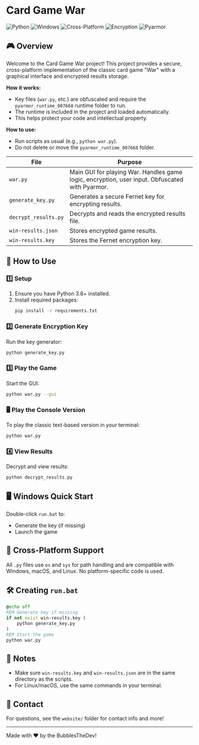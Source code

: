 # Card Game War

![Python](https://img.shields.io/badge/Python-3.11.9-blue?logo=python)
![Windows](https://img.shields.io/badge/Windows-Supported-blue?logo=windows)
![Cross-Platform](https://img.shields.io/badge/Cross--Platform-Yes-green?logo=linux)
![Encryption](https://img.shields.io/badge/Security-Fernet-green?logo=lock)
![Pyarmor](https://img.shields.io/badge/Obfuscated-Pyarmor%209.1.9-orange?logo=python)

## 🎮 Overview

Welcome to the Card Game War project! This project provides a secure, cross-platform implementation of the classic card game "War" with a graphical interface and encrypted results storage.


**How it works:**
- Key files (`war.py`, etc.) are obfuscated and require the `pyarmor_runtime_007668` runtime folder to run.
- The runtime is included in the project and loaded automatically.
- This helps protect your code and intellectual property.

**How to use:**
- Run scripts as usual (e.g., `python war.py`).
- Do not delete or move the `pyarmor_runtime_007668` folder.


| File                | Purpose                                                                 |
|---------------------|------------------------------------------------------------------------|
| `war.py`            | Main GUI for playing War. Handles game logic, encryption, user input. Obfuscated with Pyarmor.|
| `generate_key.py`   | Generates a secure Fernet key for encrypting results.                   |
| `decrypt_results.py`| Decrypts and reads the encrypted results file.                          |
| `win-results.json`  | Stores encrypted game results.                                          |
| `win-results.key`   | Stores the Fernet encryption key.                                       |

## 🚀 How to Use

### 1️⃣ Setup
1. Ensure you have Python 3.8+ installed.
2. Install required packages:
   ```bash
   pip install -r requirements.txt
   ```

### 2️⃣ Generate Encryption Key
Run the key generator:
```bash
python generate_key.py
```


### 3️⃣ Play the Game
Start the GUI:
```bash
python war.py --gui
```

### 🖥️ Play the Console Version
To play the classic text-based version in your terminal:
```bash
python war.py
```

### 4️⃣ View Results
Decrypt and view results:
```bash
python decrypt_results.py
```

## 🖥️ Windows Quick Start
Double-click `run.bat` to:
- Generate the key (if missing)
- Launch the game

## 🏁 Cross-Platform Support
All `.py` files use `os` and `sys` for path handling and are compatible with Windows, macOS, and Linux. No platform-specific code is used.

## 🛠️ Creating `run.bat`
```bat
@echo off
REM Generate key if missing
if not exist win-results.key (
    python generate_key.py
)
REM Start the game
python war.py
```

## 📝 Notes
- Make sure `win-results.key` and `win-results.json` are in the same directory as the scripts.
- For Linux/macOS, use the same commands in your terminal.

## 💬 Contact
For questions, see the `website/` folder for contact info and more!

---
Made with ❤️ by the BubblesTheDev!

